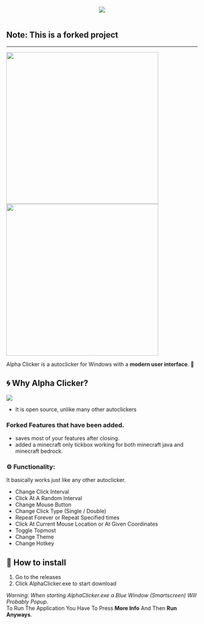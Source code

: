 
<div align="center" >
  <br>
  <img src="https://raw.githubusercontent.com/robiot/AlphaClicker/main/.github/Images/banner.png">
  <br>
</div>
<br>

## Note: This is a forked project
 

------------------
<img src="https://raw.githubusercontent.com/robiot/AlphaClicker/main/.github/Images/alphaclicker.png" width=400/><img src="https://raw.githubusercontent.com/robiot/AlphaClicker/main/.github/Images/alphaclicker-dark.png" width=400/>

Alpha Clicker is a autoclicker for Windows with a **modern user interface**. :art:

:cyclone: Why Alpha Clicker?
------------------
<img src="https://raw.githubusercontent.com/robiot/AlphaClicker/main/.github/Images/showcase.gif" />
 
 - It is open source, unlike many other autoclickers

### Forked Features that have been added. 
- saves most of your features after closing.
- added a minecraft only tickbox working for both minecraft java and minecraft bedrock. 

### :gear: Functionality:
It basically works just like any other autoclicker.
 - Change Click Interval
 - Click At A Random Interval
 - Change Mouse Button
 - Change Click Type (Single / Double)
 - Repeat Forever or Repeat Specified times
 - Click At Current Mouse Location or At Given Coordinates
 - Toggle Topmost
 - Change Theme
 - Change Hotkey
 
:book: How to install
------------------
 1. Go to the releases
 2. Click AlphaClicker.exe to start download
 
 *Warning: When starting AlphaClicker.exe a Blue Window (Smartscreen) Will Probably Popup.* \
 To Run The Application You Have To Press **More Info** And Then **Run Anyways**.
